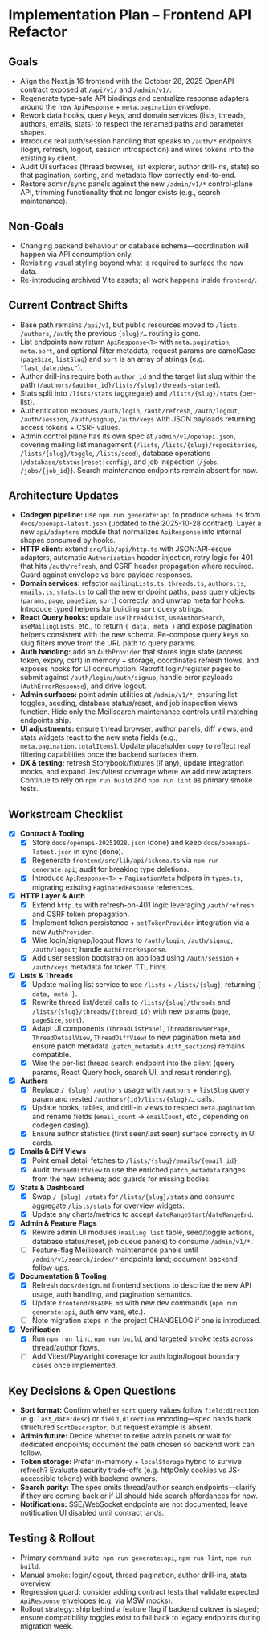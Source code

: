 # Implementation Plan – Frontend API Refactor

## Goals
- Align the Next.js 16 frontend with the October 28, 2025 OpenAPI contract exposed at `/api/v1/` and `/admin/v1/`.
- Regenerate type-safe API bindings and centralize response adapters around the new `ApiResponse` + `meta.pagination` envelope.
- Rework data hooks, query keys, and domain services (lists, threads, authors, emails, stats) to respect the renamed paths and parameter shapes.
- Introduce real auth/session handling that speaks to `/auth/*` endpoints (login, refresh, logout, session introspection) and wires tokens into the existing `ky` client.
- Audit UI surfaces (thread browser, list explorer, author drill-ins, stats) so that pagination, sorting, and metadata flow correctly end-to-end.
- Restore admin/sync panels against the new `/admin/v1/*` control-plane API, trimming functionality that no longer exists (e.g., search maintenance).

## Non-Goals
- Changing backend behaviour or database schema—coordination will happen via API consumption only.
- Revisiting visual styling beyond what is required to surface the new data.
- Re-introducing archived Vite assets; all work happens inside `frontend/`.

## Current Contract Shifts
- Base path remains `/api/v1`, but public resources moved to `/lists`, `/authors`, `/auth`; the previous `{slug}/…` routing is gone.
- List endpoints now return `ApiResponse<T>` with `meta.pagination`, `meta.sort`, and optional filter metadata; request params are camelCase (`pageSize`, `listSlug`) and `sort` is an array of strings (e.g. `"last_date:desc"`).
- Author drill-ins require both `author_id` and the target list slug within the path (`/authors/{author_id}/lists/{slug}/threads-started`).
- Stats split into `/lists/stats` (aggregate) and `/lists/{slug}/stats` (per-list).
- Authentication exposes `/auth/login`, `/auth/refresh`, `/auth/logout`, `/auth/session`, `/auth/signup`, `/auth/keys` with JSON payloads returning access tokens + CSRF values.
- Admin control plane has its own spec at `/admin/v1/openapi.json`, covering mailing list management (`/lists`, `/lists/{slug}/repositories`, `/lists/{slug}/toggle`, `/lists/seed`), database operations (`/database/status|reset|config`), and job inspection (`/jobs`, `/jobs/{job_id}`). Search maintenance endpoints remain absent for now.

## Architecture Updates
- **Codegen pipeline:** use `npm run generate:api` to produce `schema.ts` from `docs/openapi-latest.json` (updated to the 2025-10-28 contract). Layer a new `api/adapters` module that normalizes `ApiResponse` into internal shapes consumed by hooks.
- **HTTP client:** extend `src/lib/api/http.ts` with JSON:API-esque adapters, automatic `Authorization` header injection, retry logic for 401 that hits `/auth/refresh`, and CSRF header propagation where required. Guard against envelope vs bare payload responses.
- **Domain services:** refactor `mailingLists.ts`, `threads.ts`, `authors.ts`, `emails.ts`, `stats.ts` to call the new endpoint paths, pass query objects (`params`, `page`, `pageSize`, `sort`) correctly, and unwrap meta for hooks. Introduce typed helpers for building `sort` query strings.
- **React Query hooks:** update `useThreadsList`, `useAuthorSearch`, `useMailingLists`, etc., to return `{ data, meta }` and expose pagination helpers consistent with the new schema. Re-compose query keys so slug filters move from the URL path to query params.
- **Auth handling:** add an `AuthProvider` that stores login state (access token, expiry, csrf) in memory + storage, coordinates refresh flows, and exposes hooks for UI consumption. Retrofit login/register pages to submit against `/auth/login`/`/auth/signup`, handle error payloads (`AuthErrorResponse`), and drive logout.
- **Admin surfaces:** point admin utilities at `/admin/v1/*`, ensuring list toggles, seeding, database status/reset, and job inspection views function. Hide only the Meilisearch maintenance controls until matching endpoints ship.
- **UI adjustments:** ensure thread browser, author panels, diff views, and stats widgets react to the new meta fields (e.g., `meta.pagination.totalItems`). Update placeholder copy to reflect real filtering capabilities once the backend surfaces them.
- **DX & testing:** refresh Storybook/fixtures (if any), update integration mocks, and expand Jest/Vitest coverage where we add new adapters. Continue to rely on `npm run build` and `npm run lint` as primary smoke tests.

## Workstream Checklist
- [x] **Contract & Tooling**
  - [x] Store `docs/openapi-20251028.json` (done) and keep `docs/openapi-latest.json` in sync (done).
  - [x] Regenerate `frontend/src/lib/api/schema.ts` via `npm run generate:api`; audit for breaking type deletions.
  - [x] Introduce `ApiResponse<T>` + `PaginationMeta` helpers in `types.ts`, migrating existing `PaginatedResponse` references.
- [x] **HTTP Layer & Auth**
  - [x] Extend `http.ts` with refresh-on-401 logic leveraging `/auth/refresh` and CSRF token propagation.
  - [x] Implement token persistence + `setTokenProvider` integration via a new `AuthProvider`.
  - [x] Wire login/signup/logout flows to `/auth/login`, `/auth/signup`, `/auth/logout`; handle `AuthErrorResponse`.
  - [x] Add user session bootstrap on app load using `/auth/session` + `/auth/keys` metadata for token TTL hints.
- [x] **Lists & Threads**
  - [x] Update mailing list service to use `/lists` + `/lists/{slug}`, returning `{ data, meta }`.
  - [x] Rewrite thread list/detail calls to `/lists/{slug}/threads` and `/lists/{slug}/threads/{thread_id}` with new params (`page`, `pageSize`, `sort`).
  - [x] Adapt UI components (`ThreadListPanel`, `ThreadBrowserPage`, `ThreadDetailView`, `ThreadDiffView`) to new pagination meta and ensure patch metadata (`patch_metadata.diff_sections`) remains compatible.
  - [x] Wire the per-list thread search endpoint into the client (query params, React Query hook, search UI, and result rendering).
- [x] **Authors**
  - [x] Replace `/ {slug} /authors` usage with `/authors` + `listSlug` query param and nested `/authors/{id}/lists/{slug}/…` calls.
  - [x] Update hooks, tables, and drill-in views to respect `meta.pagination` and rename fields (`email_count` → `emailCount`, etc., depending on codegen casing).
  - [x] Ensure author statistics (first seen/last seen) surface correctly in UI cards.
- [x] **Emails & Diff Views**
  - [x] Point email detail fetches to `/lists/{slug}/emails/{email_id}`.
  - [x] Audit `ThreadDiffView` to use the enriched `patch_metadata` ranges from the new schema; add guards for missing bodies.
- [x] **Stats & Dashboard**
  - [x] Swap `/ {slug} /stats` for `/lists/{slug}/stats` and consume aggregate `/lists/stats` for overview widgets.
  - [x] Update any charts/metrics to accept `dateRangeStart`/`dateRangeEnd`.
- [x] **Admin & Feature Flags**
  - [x] Rewire admin UI modules (`mailing list` table, seed/toggle actions, database status/reset, job queue panels) to consume `/admin/v1/*`.
  - [ ] Feature-flag Meilisearch maintenance panels until `/admin/v1/search/index/*` endpoints land; document backend follow-ups.
- [x] **Documentation & Tooling**
  - [x] Refresh `docs/design.md` frontend sections to describe the new API usage, auth handling, and pagination semantics.
  - [x] Update `frontend/README.md` with new dev commands (`npm run generate:api`, auth env vars, etc.).
  - [ ] Note migration steps in the project CHANGELOG if one is introduced.
- [x] **Verification**
  - [x] Run `npm run lint`, `npm run build`, and targeted smoke tests across thread/author flows.
  - [ ] Add Vitest/Playwright coverage for auth login/logout boundary cases once implemented.

## Key Decisions & Open Questions
- **Sort format:** Confirm whether `sort` query values follow `field:direction` (e.g. `last_date:desc`) or `field,direction` encoding—spec hands back structured `SortDescriptor`, but request example is absent.
- **Admin future:** Decide whether to retire admin panels or wait for dedicated endpoints; document the path chosen so backend work can follow.
- **Token storage:** Prefer in-memory + `localStorage` hybrid to survive refresh? Evaluate security trade-offs (e.g. httpOnly cookies vs JS-accessible tokens) with backend owners.
- **Search parity:** The spec omits thread/author search endpoints—clarify if they are coming back or if UI should hide search affordances for now.
- **Notifications:** SSE/WebSocket endpoints are not documented; leave notification UI disabled until contract lands.

## Testing & Rollout
- Primary command suite: `npm run generate:api`, `npm run lint`, `npm run build`.
- Manual smoke: login/logout, thread pagination, author drill-ins, stats overview.
- Regression guard: consider adding contract tests that validate expected `ApiResponse` envelopes (e.g. via MSW mocks).
- Rollout strategy: ship behind a feature flag if backend cutover is staged; ensure compatibility toggles exist to fall back to legacy endpoints during migration week.
